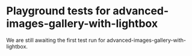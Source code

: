 # Playground tests for advanced-images-gallery-with-lightbox
We are still awaiting the first test run for advanced-images-gallery-with-lightbox.
